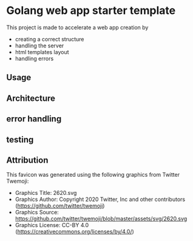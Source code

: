 # Golang web app starter template

This project is made to accelerate a web app creation by
- creating a correct structure
- handling the server
- html templates layout
- handling errors

## Usage

## Architecture

## error handling

<!-- middleware refers to a function that wraps an HTTP handler to add additional behavior before
or after the handler processes an HTTP request


The HandleError function will set the appropriate HTTP status code and render an error page with the provided message.
call HandleError directly within your HTTP handlers when you encounter an error.

The WithErrorHandling middleware uses HandleError within a defer statement to handle any panics that occur during the request processing. It logs the panic and sends an appropriate error response using HandleError. -->

## testing

## Attribution

This favicon was generated using the following graphics from Twitter Twemoji:

- Graphics Title: 2620.svg
- Graphics Author: Copyright 2020 Twitter, Inc and other contributors (https://github.com/twitter/twemoji)
- Graphics Source: https://github.com/twitter/twemoji/blob/master/assets/svg/2620.svg
- Graphics License: CC-BY 4.0 (https://creativecommons.org/licenses/by/4.0/)
